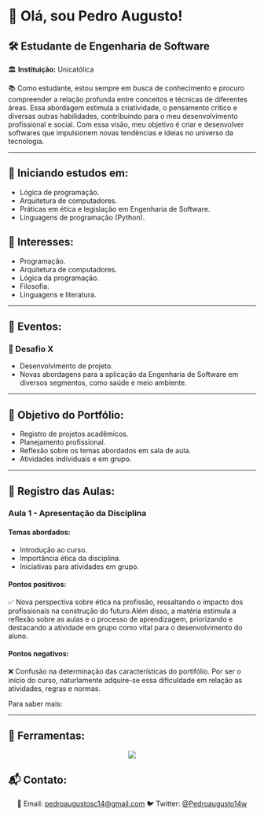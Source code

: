 # 👋 Olá, sou Pedro Augusto!

## 🛠️ Estudante de Engenharia de Software  
🏛️ **Instituição:** Unicatólica

📚 Como estudante, estou sempre em busca de conhecimento e procuro compreender a relação profunda entre conceitos e técnicas de diferentes áreas. Essa abordagem estimula a criatividade, o pensamento crítico e diversas outras habilidades, contribuindo para o meu desenvolvimento profissional e social. Com essa visão, meu objetivo é criar e desenvolver softwares que impulsionem novas tendências e ideias no universo da tecnologia.

---

## 🧠 Iniciando estudos em:
- Lógica de programação.
- Arquitetura de computadores.
- Práticas em ética e legislação em Engenharia de Software.
- Linguagens de programação (Python).

## 🧐 Interesses:
- Programação.
- Arquitetura de computadores.
- Lógica da programação.
- Filosofia.
- Linguagens e literatura.

---

## 📆 Eventos:
### 📅 Desafio X
- Desenvolvimento de projeto.
- Novas abordagens para a aplicação da Engenharia de Software em diversos segmentos, como saúde e meio ambiente.

---

## 📗 Objetivo do Portfólio:
- Registro de projetos acadêmicos.
- Planejamento profissional.
- Reflexão sobre os temas abordados em sala de aula.
- Atividades individuais e em grupo.

---

## 📒 Registro das Aulas:
### Aula 1 - Apresentação da Disciplina
#### **Temas abordados:**
- Introdução ao curso.
- Importância ética da disciplina.
- Iniciativas para atividades em grupo.

#### **Pontos positivos:**
✅ Nova perspectiva sobre ética na profissão, ressaltando o impacto dos profissionais na construção do futuro.Além disso, a matéria estimula a reflexão sobre as aulas e o processo de aprendizagem, priorizando e destacando a atividade em grupo como vital para o desenvolvimento do aluno.

#### **Pontos negativos:**
❌ Confusão na determinação das características do portifólio. Por ser o início do curso, naturlamente adquire-se essa dificuldade em relação as atividades, regras e normas.

Para saber mais:



---

## 🔨 Ferramentas:  
<p align="center">
  <img src="https://img.shields.io/badge/Python-3776AB?style=for-the-badge&logo=python&logoColor=white"/>
</p>

## 📬 Contato:
<p align="center">
  📧 Email: <a href="mailto:pedroaugustosc14@gmail.com">pedroaugustosc14@gmail.com</a>  
  🐦 Twitter: <a href="https://twitter.com/Pedroaugusto14w" target="_blank">@Pedroaugusto14w</a>
</p>

  
   

